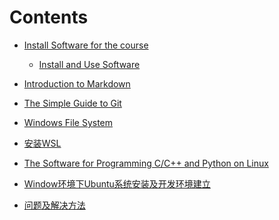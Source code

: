
# Contents

* [Install Software for the course](./doc/InstallSoftware.md)

  * [Install and Use Software](./doc/InstallUseSoftware.md)

* [Introduction to Markdown](./doc/Introduction2Markdown(Chinese).md) 

* [The Simple Guide to Git](./doc/TheSimpleGit(Chinese).md) 

* [Windows File System](./doc/WindowsFileSystem.md)

* [安装WSL](./doc/GuideWSL(Chinese).md) 

* [The Software for Programming C/C++ and  Python on Linux](./doc/softwareslinux.md)

* [Window环境下Ubuntu系统安装及开发环境建立](./doc/Ubuntu-Python-CPP(Chinese).md)

* [问题及解决方法](./doc/Problem_Solution.md)

